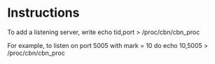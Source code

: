 # Instructions

To add a listening server, write
echo tid,port > /proc/cbn/cbn_proc

For example, to listen on port 5005 with mark = 10 do
echo 10,5005 > /proc/cbn/cbn_proc
